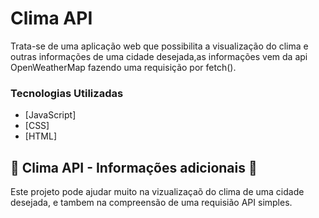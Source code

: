 # Clima API

 Trata-se de uma aplicação web que possibilita a visualização do clima e outras informações de uma cidade desejada,as informações vem da api OpenWeatherMap fazendo uma requisição por fetch().


### Tecnologias Utilizadas

* [JavaScript]
* [CSS]
* [HTML]



## 📌 Clima API - Informações adicionais 📌

Este projeto pode ajudar muito na vizualizaçaõ do clima de uma cidade desejada, e tambem na compreensão de uma requisião API simples.
